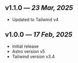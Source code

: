 ## v1.1.0 _— 23 Mar, 2025_

- Updated to Tailwind v4

## v1.0.0 _— 17 Feb, 2025_

- Initial release
- Astro version v5
- Tailwind version v3.4
